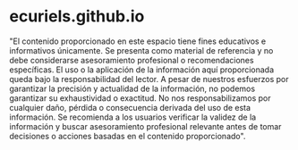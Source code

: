 # ecuriels.github.io
"El contenido proporcionado en este espacio tiene fines educativos e informativos únicamente. Se presenta como material de referencia y no debe considerarse asesoramiento profesional o recomendaciones específicas. El uso o la aplicación de la información aquí proporcionada queda bajo la responsabilidad del lector. A pesar de nuestros esfuerzos por garantizar la precisión y actualidad de la información, no podemos garantizar su exhaustividad o exactitud. No nos responsabilizamos por cualquier daño, pérdida o consecuencia derivada del uso de esta información. Se recomienda a los usuarios verificar la validez de la información y buscar asesoramiento profesional relevante antes de tomar decisiones o acciones basadas en el contenido proporcionado".
